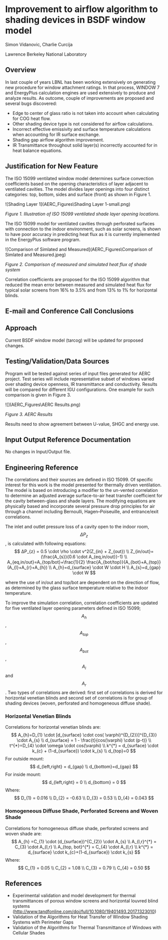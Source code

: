 # Improvement to airflow algorithm to shading devices in BSDF window model

Simon Vidanovic, Charlie Curcija

Lawrence Berkeley National Laboratory

## Overview

In last couple of years LBNL has been working extensively on generating new procedure for window attachment ratings. In that process, WINDOW 7 and EnergyPlus calculation engines are used extensively to produce and analyze results. As outcome, couple of improvements are proposed and several bugs discovered:

- Edge to center of glass ratio is not taken into account when calculating for COG heat flow.
- Other shading device type is not considered for airflow calculations.
- Incorrect effective emissivity and surface temperature calculations when accounting for IR surface exchange.
- Shading gap airflow algorithm improvement.
- IR Transmittance throughout solid layer(s) incorrectly accounted for in heat balance equations.

## Justification for New Feature

The ISO 15099 ventilated window model determines surface convection coefficients based on the opening characteristics of layer adjacent to ventilated cavities. The model divides layer openings into four distinct categories: top, bottom, sides and surface (front) as shown in Figure 1.

![Shading Layer 1](AERC_Figures\Shading Layer 1-small.png)

*Figure 1. Illustration of ISO 15099 ventilated shade layer opening locations.*

The ISO 15099 model for ventilated cavities through perforated surfaces with connection to the indoor environment, such as solar screens, is shown to have poor accuracy in predicting heat flux as it is currently implemented in the EnergyPlus software program.

![Comparison of Simlated and Measured](AERC_Figures\Comparison of Simlated and Measured.jpeg)

*Figure 2. Comparison of measured and simulated heat flux of shade system*

Correlation coefficients are proposed for the ISO 15099 algorithm that reduced the mean error between measured and simulated heat flux for typical solar screens from 16% to 3.5% and from 13% to 1% for horizontal blinds.

## E-mail and Conference Call Conclusions

## Approach

Current BSDF window model (tarcog) will be updated for proposed changes.

## Testing/Validation/Data Sources

Program will be tested against series of input files generated for AERC project. Test series will include representative subset of windows varied over shading device openness, IR transmittance and conductivity. Results will be compared for different IGU configurations. One example for such comparison is given in Figure 3.

![](AERC_Figures\AERC Results.png)

*Figure 3. AERC Results*

Results need to show agreement between U-value, SHGC and energy use.

## Input Output Reference Documentation

No changes in Input/Output file.

## Engineering Reference

The correlations and their sources are defined in ISO 15099. Of specific interest for this work is the model presented for thermally driven ventilation. The model is based on introducing a modifier to the un-vented correlation to determine an adjusted average surface-to-air heat transfer coefficient for the cavity between-glass and shade layers. The modifying equations are physically based and incorporate several pressure drop principles for air through a channel including Bernoulli, Hagen–Poiseuille, and entrance/exit correlations.

The inlet and outlet pressure loss of a cavity open to the indoor room, $$ΔP_{z}$$, is calculated with following equations:
$$
ΔP_{z} = 0.5 \cdot \rho \cdot v^2(Z_{in} + Z_{out}) \\
Z_{in/out}=(\frac{A_{s}}{0.6 \cdot A_{eq,in/out}}-1) \\
A_{eq,in/out}=A_{top/bot}+\frac{1}{2} \frac{A_{bot/top}}{A_{bot}+A_{top}} (A_{l}+A_{r}+A_{h}) \\
A_{h}=d_{surface} \cdot W \cdot H \\
A_{s}=d_{gap} \cdot W
$$

where the use of in/out and top/bot are dependent on the direction of flow, as determined by the glass surface temperature relative to the indoor temperature.

To improve the simulation correlation, correlation coefficients are updated for five ventilated layer opening parameters defined in ISO 15099; $$A_{h}$$, $$A_{top}$$, $$A_{bot}$$, $$A_{l}$$ and $$A_{r}$$. Two types of correlations are derived: first set of correlations is derived for horizontal venetian blinds and second set of correlations is for group of shading devices (woven, perforated and homogeneous diffuse shade).

### Horizontal Venetian Blinds

Correlations for horizontal venetian blinds are:
$$
A_{h}=D_{1} \cdot [d_{surface} \cdot cos( \varphi)^{D_{2}}]^{D_{3}} \cdot A_{s} \\
d_{surface} = 1 - \frac{t}{cos(\varphi) \cdot (p-t)} \\
t^{*}=D_{4} \cdot \omega \cdot cos(\varphi) \\
k^{*} = d_{surface} \cdot k_{c} + (1-d_{surface}) \cdot k_{s} \\
d_{top}=0
$$
For outside mount:
$$
d_{left,right} = d_{gap} \\
d_{bottom}=d_{gap}
$$
For inside mount:
$$
d_{left,right} = 0 \\
d_{bottom} = 0
$$
Where:
$$
D_{1} = 0.016 \\
D_{2} = -0.63 \\
D_{3} = 0.53 \\
D_{4} = 0.043
$$

### Homogeneous Diffuse Shade, Perforated Screens and Woven Shade

Correlations for homogeneous diffuse shade, perforated screens and woven shade are:
$$
A_{h} =C_{1} \cdot (d_{surface})^{C_{2}} \cdot A_{s} \\
A_{l,r}^{*} = C_{3} \cdot A_{l,r} \\
A_{top, bot}^{*} = C_{4} \cdot A_{l,r} \\
k^{*} = d_{surface} \cdot k_{c}+(1-d_{surface}) \cdot k_{s}
$$
Where:
$$
C_{1} = 0.05 \\
C_{2} = 1.08 \\
C_{3} = 0.79 \\
C_{4} = 0.50
$$

## References

- Experimental validation and model development for thermal transmittances of porous window screens and horizontal louvred blind systems (http://www.tandfonline.com/doi/full/10.1080/19401493.2017.1323010)
- Validation of the Algorithms for Heat Transfer of Window Shading Systems with Perimeter Gaps
- Validation of the Algorithms for Thermal Transmittance of Windows with Cellular Shades
